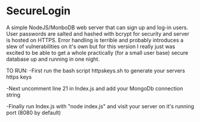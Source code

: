 # SecureLogin
A simple NodeJS/MonboDB web server that can sign up and log-in users. User passwords are salted and hashed with bcrypt for security and server is hosted on HTTPS. Error handling is terrible and probably introduces a slew of vulnerabilities on it's own but for this version I really just was excited to be able to get a whole practically (for a small user base) secure database up and running in one night. 

TO RUN:
-First run the bash script httpskeys.sh to generate your servers https keys

-Next uncomment line 21 in Index.js and add your MongoDb connection string

-Finally run Index.js with "node index.js" and visit your server on it's running port (8080 by default)
